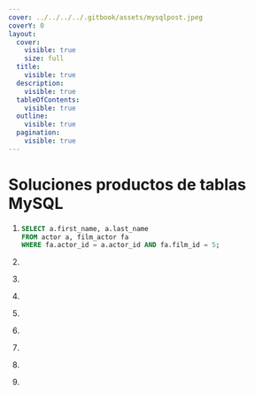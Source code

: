 ```yaml
---
cover: ../../../../.gitbook/assets/mysqlpost.jpeg
coverY: 0
layout:
  cover:
    visible: true
    size: full
  title:
    visible: true
  description:
    visible: true
  tableOfContents:
    visible: true
  outline:
    visible: true
  pagination:
    visible: true
---
```


# Soluciones productos de tablas MySQL



1. ```sql
   SELECT a.first_name, a.last_name
   FROM actor a, film_actor fa
   WHERE fa.actor_id = a.actor_id AND fa.film_id = 5;
   ```
2. ```sql
   ```
3. ```sql
   ```
4. ```
   ```
5. ```sql
   ```
6. ```sql
   ```
7. ```sql
   ```
8. ```sql
   ```
9. ```sql
   ```
